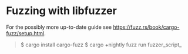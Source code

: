 # Fuzzing with libfuzzer

For the possibly more up-to-date guide see <https://fuzz.rs/book/cargo-fuzz/setup.html>.

> $ cargo install cargo-fuzz
> $ cargo +nightly fuzz run fuzzer_script_<format>
